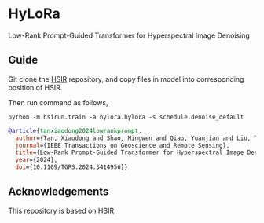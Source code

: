 # HyLoRa
Low-Rank Prompt-Guided Transformer for Hyperspectral Image Denoising

## Guide
Git clone the [HSIR](https://github.com/bit-isp/HSIR) repository, and copy files in model into corresponding position of HSIR. 

Then run command as follows,
```
python -m hsirun.train -a hylora.hylora -s schedule.denoise_default
```

```bibtex
@article{tanxiaodong2024lowrankprompt,
  author={Tan, Xiaodong and Shao, Mingwen and Qiao, Yuanjian and Liu, Tiyao and Cao, Xiangyong},
  journal={IEEE Transactions on Geoscience and Remote Sensing}, 
  title={Low-Rank Prompt-Guided Transformer for Hyperspectral Image Denoising}, 
  year={2024},
  doi={10.1109/TGRS.2024.3414956}}
```
## Acknowledgements
This repository is based on [HSIR](https://github.com/bit-isp/HSIR).
